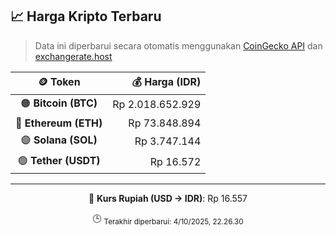 

<!-- HARGA_KRIPTO -->
## 📈 Harga Kripto Terbaru

> Data ini diperbarui secara otomatis menggunakan [CoinGecko API](https://www.coingecko.com/) dan [exchangerate.host](https://exchangerate.host/)

<div align="center">

| 🪙 Token | 💰 Harga (IDR) |
|:------:|---------------:|
| 🟠 **Bitcoin (BTC)**   | Rp 2.018.652.929 |
| 🔵 **Ethereum (ETH)**  | Rp 73.848.894 |
| 🟣 **Solana (SOL)**    | Rp 3.747.144 |
| 🟢 **Tether (USDT)**   | Rp 16.572 |

---

💱 **Kurs Rupiah (USD → IDR)**: Rp 16.557

🕒 <sub>Terakhir diperbarui: 4/10/2025, 22.26.30</sub>

</div>
<!-- /HARGA_KRIPTO -->